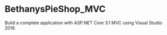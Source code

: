 # BethanysPieShop_MVC
Build a complete application with ASP.NET Core 3.1 MVC using Visual Studio 2019.
